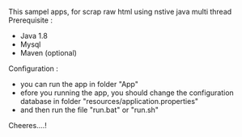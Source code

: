 This sampel apps, for scrap raw html using nstive java multi thread <br/>
Prerequisite : 
	<ul>
		<li>Java 1.8</li>
		<li>Mysql</li>
		<li>Maven (optional)</li>
	</ul>
Configuration : 
	<ul>
		<li>you can run the app in folder "App"</li>
		<li> efore you running the app, you should change the configuration database in folder "resources/application.properties"</li>
		<li>and then run the file "run.bat" or "run.sh"</li>
	</ul>
Cheeres....!	
	
